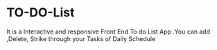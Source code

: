 # TO-DO-List
It is a Interactive and responsive Front End To do List App .You can add ,Delete, Strike through your Tasks of Daily Schedule 
